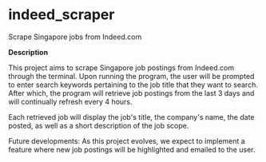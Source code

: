 # indeed_scraper
Scrape Singapore jobs from Indeed.com

**Description**

This project aims to scrape Singapore job postings from Indeed.com through the terminal. Upon running the program, the user will be prompted to enter search keywords pertaining to the job title that they want to search. After which, the program will retrieve job postings from the last 3 days and will continually refresh every 4 hours.

Each retrieved job will display the job's title, the company's name, the date posted, as well as a short description of the job scope.

Future developments: As this project evolves, we expect to implement a feature where new job postings will be highlighted and emailed to the user. 
